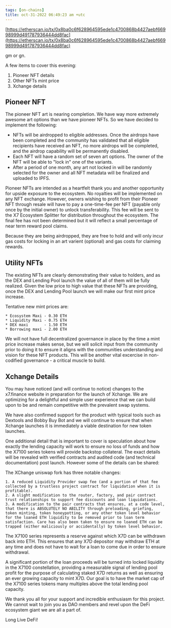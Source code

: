 ```yaml
---
tags: [on-chains]
title: oct-31-2022 06:49:23 am +utc
---
```


[https://etherscan.io/tx/0x8ba0c6f628964595ede1c4700868b4427aebf66998999d491787936444dd8fac](https://etherscan.io/tx/0x8ba0c6f628964595ede1c4700868b4427aebf66998999d491787936444dd8fac)

gm or gn.

A few items to cover this evening:

1. Pioneer NFT details
2. Other NFTs mint price
3. Xchange details

## Pioneer NFT

The pioneer NFT art is nearing completion. We have way more extremely awesome art options than we have pioneer NFTs. So we have decided to implement the following:

- NFTs will be airdropped to eligible addresses. Once the airdrops have been completed and the community has validated that all eligible recipients have received an NFT, no more airdrops will be completed, and the airdrop capability will be permanently disabled.
- Each NFT will have a random set of seven art options. The owner of the NFT will be able to "lock in" one of the variants.
- After a period of one month, any art not locked in will be randomly selected for the owner and all NFT metadata will be finalized and uploaded to IPFS.

Pioneer NFTs are intended as a heartfelt thank you and another opportunity for upside exposure to the ecosystem. No royalties will be implemented on any NFT exchange. However, owners wishing to profit from their Pioneer NFT through resale will have to pay a one-time-fee per NFT (payable only once by the initial owner) to unlock transferability. This fee will be sent to the X7 Ecosystem Splitter for distribution throughout the ecosystem. The final fee has not been determined but it will reflect a small percentage of near term reward pool claims.

Because they are being airdropped, they are free to hold and will only incur gas costs for locking in an art varient (optional) and gas costs for claiming rewards.

## Utility NFTs

The existing NFTs are clearly demonstrating their value to holders, and as the DEX and Lending Pool launch the value of all of them will be fully realized. Given the low price to high value that these NFTs are providing, once the DEX and Lending Pool launch we will make our first mint price increase.

Tentative new mint prices are:

    * Ecosystem Maxi - 0.30 ETH
    * Liquidity Maxi - 0.75 ETH
    * DEX maxi       - 1.50 ETH
    * Borrowing maxi - 2.00 ETH

We will not have full decentralized governance in place by the time a mint price increase makes sense, but we will solicit input from the community prior to doing it to ensure it aligns with the communities understanding and vision for these NFT products. This will be another vital excercise in non-codified governance - a critical muscle to build.

## Xchange Details

You may have noticed (and will continue to notice) changes to the x7.finance website in preparation for the launch of Xchange. We are optimizing for a delightful and simple user experience that we can build upon to be and remain competitive with the prevalent swap systems.

We have also confirmed support for the product with typical tools such as Dextools and Bobby Buy Bot and we will continue to ensure that when Xchange launches it is immediately a viable destination for new token launches.

One additional detail that is important to cover is speculation about how exactly the lending capacity will work to ensure no loss of funds and how the X7100 series tokens will provide backstop collateral. The exact details will be revealed with verified contracts and audited code (and technical documentation) post launch. However some of the details can be shared:

The XChange uniswap fork has three notable changes:

    1. A reduced Liquidity Provider swap fee (and a portion of that fee collected by a trustless project contract for liquidation when it is profitable).
    2. A slight modification to the router, factory, and pair contract trust relationships to support fee discounts and loan liquidations.
    3. A modification to the pair contracts that ensures, at a code level, that there is ABSOLUTELY NO ABILITY through preloading, griefing, token minting, token honeypotting, or any other token level behavior for the loaned ETH liquidity to be removed prior to loan term satisfaction. Care has also been taken to ensure no loaned ETH can be trapped (either maliciously or accidentally) by token level behavior.

The X7100 series represents a reserve against which X7D can be withdrawn back into ETH. This ensures that any X7D depositor may withdraw ETH at any time and does not have to wait for a loan to come due in order to ensure withdrawal.

A significant portion of the loan proceeds will be turned into locked liquidity in the X7100 constellation, providing a measurable signal of lending pool profit for the purpose of calculating staked X7D returns as well as ensuring an ever growing capacity to mint X7D. Our goal is to have the market cap of the X7100 series tokens many multiples above the total lending pool capacity.

We thank you all for your support and incredible enthusiasm for this project. We cannot wait to join you as DAO members and revel upon the DeFi ecosystem giant we are all a part of.

Long Live DeFi!
